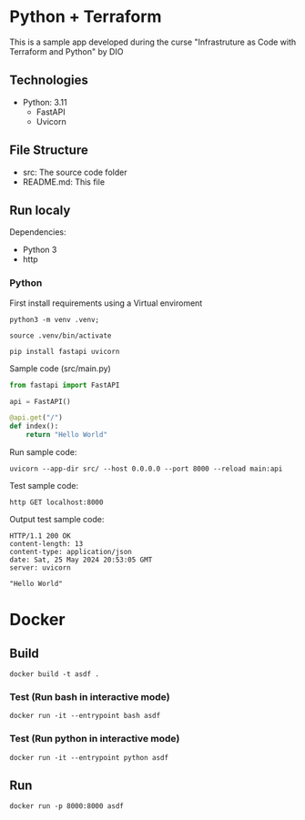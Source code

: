 # Python + Terraform 
This is a sample app developed during the curse "Infrastruture as Code with Terraform and Python" by DIO

## Technologies

- Python: 3.11
  - FastAPI
  - Uvicorn

## File Structure

- src: The source code folder
- README.md: This file

## Run localy 

Dependencies:
- Python 3
- http 

### Python 

First install requirements using a Virtual enviroment

```shell
python3 -m venv .venv;

source .venv/bin/activate

pip install fastapi uvicorn
```

Sample code (src/main.py)
```python   
from fastapi import FastAPI

api = FastAPI()

@api.get("/")
def index():
    return "Hello World" 
```

Run sample code:
```shell
uvicorn --app-dir src/ --host 0.0.0.0 --port 8000 --reload main:api
```

Test sample code:
```shell
http GET localhost:8000
```

Output test sample code:
```shell
HTTP/1.1 200 OK
content-length: 13
content-type: application/json
date: Sat, 25 May 2024 20:53:05 GMT
server: uvicorn

"Hello World"
```

# Docker 

## Build 

```shell
docker build -t asdf . 
```

### Test (Run bash in interactive mode)

```shell
docker run -it --entrypoint bash asdf
```

### Test (Run python in interactive mode)

```shell
docker run -it --entrypoint python asdf
```

## Run

```shell
docker run -p 8000:8000 asdf
```
